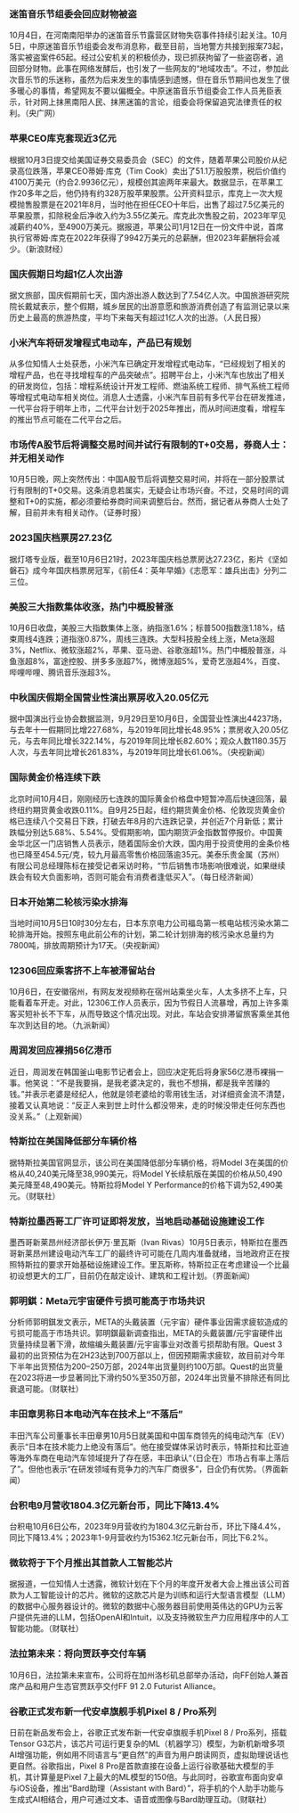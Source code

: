 ### 迷笛音乐节组委会回应财物被盗
10月4日，在河南南阳举办的迷笛音乐节露营区财物失窃事件持续引起关注。10月5日，中原迷笛音乐节组委会发布消息称，截至目前，当地警方共接到报案73起，落实被盗案件65起。经过公安机关的积极侦办，现已抓获拘留了一些盗窃者，追回部分财物。此事在网络发酵后，也引发了一些网友的“地域攻击”。不过，参加此次音乐节的乐迷称，虽然为后来发生的事情感到遗憾，但在音乐节期间也发生了很多暖心的事情，希望网友不要以偏概全。中原迷笛音乐节组委会工作人员羌臣表示，针对网上抹黑南阳人民、抹黑迷笛的言论，组委会将保留追究法律责任的权利。（央广网）
### 苹果CEO库克套现近3亿元
根据10月3日提交给美国证券交易委员会（SEC）的文件，随着苹果公司股价从纪录高位跌落，苹果CEO蒂姆·库克（Tim Cook）卖出了51.1万股股票，税后价值约4100万美元（约合2.9936亿元），规模创其逾两年来最大。数据显示，在苹果工作20多年之后，他仍持有约328万股苹果股票。公开资料显示，库克上一次大规模抛售股票是在2021年8月，当时他在担任CEO十年后，出售了超过7.5亿美元的苹果股票，扣除税金后净收入约为3.55亿美元。库克此次售股之前，2023年罕见减薪约40%，至4900万美元。据报道，苹果公司1月12日在一份文件中说，首席执行官蒂姆·库克在2022年获得了9942万美元的总薪酬，但2023年薪酬将会减少。（新浪财经）
### 国庆假期日均超1亿人次出游
据文旅部，国庆假期前七天，国内游出游人数达到了7.54亿人次。中国旅游研究院院长戴斌表示，整个假期，城乡居民的出游意愿和旅游消费创造了有监测记录以来历史上最高的旅游热度，平均下来每天有超过1亿人次的出游。（人民日报）
### 小米汽车将研发增程式电动车，产品已有规划
从多位知情人士处获悉，小米汽车已确定开发增程式电动车，“已经规划了相关的增程产品，也在寻找增程车的产品突破点”。招聘平台上，小米汽车也放出了相关的研发岗位，包括：增程系统设计开发工程师、燃油系统工程师、排气系统工程师等增程式电动车相关岗位。消息人士透露，小米汽车目前有多代平台在研发推进，一代平台将于明年上市，二代平台计划于2025年推出，而从时间进度看，增程车的推出节点可能在二代平台之后。
### 市场传A股节后将调整交易时间并试行有限制的T+0交易，券商人士：并无相关动作
10月5日晚，网上突然传出：中国A股节后将调整交易时间，并将在一部分股票试行有限制的T+0交易。这条消息若属实，无疑会让市场兴奋。不过，交易时间的调整和T+0的实施，都必须要给券商时间来调整后台。然而，据记者从券商人士处了解，目前并未有相关动作。（证券时报）
### 2023国庆档票房27.23亿
据灯塔专业版，截至10月6日21时，2023年国庆档总票房达27.23亿，影片《坚如磐石》成今年国庆档票房冠军，《前任4：英年早婚》《志愿军：雄兵出击》分列二三位。
### 美股三大指数集体收涨，热门中概股普涨
10月6日收盘，美股三大指数集体上涨，纳指涨1.6%；标普500指数涨1.18%，结束周线4连跌；道指涨0.87%，周线三连跌。大型科技股全线上涨，Meta涨超3%，Netflix、微软涨超2%，苹果、亚马逊、谷歌涨超1%。热门中概股普涨，斗鱼涨超8%，富途控股、拼多多涨超7%，微博涨超5%，爱奇艺涨超4%，百度、哔哩哔哩、腾讯音乐涨超3%。
### 中秋国庆假期全国营业性演出票房收入20.05亿元
据中国演出行业协会数据监测，9月29日至10月6日，全国营业性演出44237场，与去年十一假期同比增227.68%，与2019年同比增长48.95%；票房收入20.05亿元，与去年同比增长322.14%，与2019年同比增长82.60%；观众人数1180.35万人次，与去年同比增长261.83%，与2019年同比增长61.06%。（央视新闻）
### 国际黄金价格连续下跌
北京时间10月4日，刚刚经历七连跌的国际黄金价格盘中短暂冲高后快速回落，最终纽约期货黄金收跌0.11%。自9月25日起，纽约期货黄金价格、伦敦现货黄金价格已连续八个交易日下跌，打破去年8月的六连跌记录，并创近7个月新低；累计跌幅分别达5.68%、5.54%。受假期影响，国内期货沪金指数暂停报价。中国黄金华北区一门店销售人员表示，随着国际金价大跌，国内用于投资使用的金条价格也已降至454.5元/克，较九月最高零售价格回落逾35元。美泰乐贵金属（苏州）有限公司总经理陈标在接受记者采访时称，“节后销售市场影响很难说，如果继续跌会有较大负面影响，否则可能会有消费者逢低买入”。（每日经济新闻）
### 日本开始第二轮核污染水排海
当地时间10月5日10时30分左右，日本东京电力公司福岛第一核电站核污染水第二轮排海开始。按照东电此前公布的计划，第二轮计划排海的核污染水总量约为7800吨，排放周期预计为17天。（央视新闻）
### 12306回应乘客挤不上车被滞留站台
10月6日，在安徽宿州，有网友发视频称在宿州站乘坐火车，人太多挤不上车，只能看着车开走。对此，12306工作人员表示，因为节假日人流暴增，再加上许多乘客买短补长不下车，从而导致这个情况出现。对此，车站会安排滞留旅客乘坐其他车次到达目的地。（九派新闻）
### 周润发回应裸捐56亿港币
近日，周润发在韩国釜山电影节记者会上，回应决定死后将身家56亿港币裸捐一事。他笑说：“不是我要捐，是我老婆决定的，我也不想捐，都是我辛苦赚的钱。”并表示老婆是经纪人，他就是领老婆给的零用钱生活，对详细资金流不清楚，接着又认真地说：“反正人来到世上时什么都没带来，走的时候没带走任何东西也没关系。”（上观新闻）
### 特斯拉在美国降低部分车辆价格
据特斯拉美国官网显示，该公司在美国降低部分车辆价格，将Model 3在美国的价格从40,240美元降至38,990美元，将Model Y长续航版在美国的价格从50,490美元降至48,490美元。特斯拉将Model Y Performance的价格下调为52,490美元。（财联社）
### 特斯拉墨西哥工厂许可证即将发放，当地启动基础设施建设工作
墨西哥新莱昂州经济部长伊万·里瓦斯（Ivan Rivas）10月5日表示，特斯拉在墨西哥新莱昂州建设电动汽车工厂的最终许可可能在几周内准备就绪，当地政府正在按照特斯拉的要求开始基础设施建设工作。里瓦斯称，特斯拉正在考虑建设一个比最初设想更大的工厂，目前仍在敲定设计、建筑和工程计划。（界面新闻）
### 郭明錤：Meta元宇宙硬件亏损可能高于市场共识
分析师郭明錤发文表示，META的头戴装置（元宇宙）硬件事业因需求疲软造成的亏损可能高于市场共识。郭明錤最新调查指出，META的头戴装置/元宇宙硬件出货量持续显著下滑，故缩编头戴装置/元宇宙事业对改善亏损帮助有限。Quest 3最初的出货预估为在2H23达到700万部以上，但因预期需求疲软，故目前对今年下半年出货预估为200–250万部，2024年出货量则约100万部。Quest的出货量在2023将进一步显著同比下滑约50%至350万部，2024年出货量不排除还有同比衰退可能。（财联社）
### 丰田章男称日本电动汽车在技术上“不落后”
丰田汽车公司董事长丰田章男10月5日就美国和中国车商领先的纯电动汽车（EV）表示“日本在技术能力上绝没有落后”。他在接受媒体采访时表示，特斯拉和比亚迪等海外车商在电动汽车领域提升了存在感，丰田承认“（日企在）市场占有率上落后了”。但他也表示“在研发领域有竞争力的汽车厂商很多”，日企仍有优势。（界面新闻）
### 台积电9月营收1804.3亿元新台币，同比下降13.4%
台积电10月6日公布，2023年9月营收约为1804.3亿元新台币，环比下降4.4%，同比下降13.4%；2023年1-9月营收约为15362.1亿元新台币，同比下6.2%。
### 微软将于下个月推出其首款人工智能芯片
据报道，一位知情人士透露，微软计划在下个月的年度开发者大会上推出该公司首款为人工智能设计的芯片。微软的这款芯片是为训练和运行大型语言模型（LLM）的数据中心服务器设计的。微软的数据中心服务器目前使用英伟达的GPU为云客户提供先进的LLM，包括OpenAI和Intuit，以及支持微软生产力应用程序中的人工智能功能。（财联社）
### 法拉第未来：将向贾跃亭交付车辆
10月6日，法拉第未来宣布，公司将在加州洛杉矶总部举办活动，向FF创始人兼首席产品和用户生态官贾跃亭交付FF 91 2.0 Futurist Alliance。
### 谷歌正式发布新一代安卓旗舰手机Pixel 8 / Pro系列
日前在新品发布会上，谷歌正式发布新一代安卓旗舰手机Pixel 8 / Pro系列，搭载Tensor G3芯片，该芯片可运行更复杂的ML（机器学习）模型，为新机新增多项AI增强功能，例如用不同语言与“更自然”的声音为用户朗读网页，虚拟助理说话也更自然。谷歌指出，Pixel 8 Pro是首款直接在设备上运行谷歌基础大模型的手机，其计算量是Pixel 7上最大的ML模型的150倍。与此同时，谷歌宣布面向安卓与iOS设备，推出“Bard助理（Assistant with Bard）”，将手机的个人助手功能与生成式AI相结合，用户可通过文本、语音或图像与Bard助理互动。（财联社）
